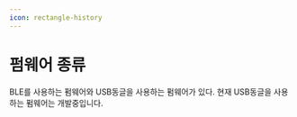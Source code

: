 ```yaml
---
icon: rectangle-history
---
```


# 펌웨어 종류

BLE를 사용하는 펌웨어와 USB동글을 사용하는 펌웨어가 있다. 현재 USB동글을 사용하는 펌웨어는 개발중입니다.

